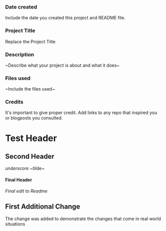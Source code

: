 ### Date created
Include the date you created this project and README file.

### Project Title
Replace the Project Title

### Description
~Describe what your project is about and what it does~

### Files used
~Include the files used~

### Credits
It's important to give proper credit. Add links to any repo that inspired you or blogposts you consulted.

# Test Header

## Second Header
_underscore_
~tilde~

#### Final Header
*Final edit to Readme*

## First Additional Change
The change was added to demonstrate the changes that come in real world situations